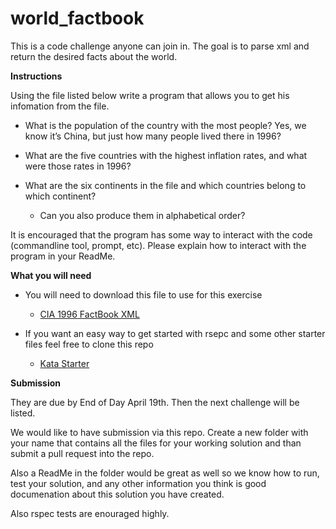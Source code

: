world_factbook
==============

This is a code challenge anyone can join in. The goal is to parse xml and return the desired facts about the world.

**Instructions**

Using the file listed below write a program that allows you to get his infomation from the file.

* What is the population of the country with the most people? Yes, we know it’s China, but just how many people lived there in 1996?

* What are the five countries with the highest inflation rates, and what were those rates in 1996?

* What are the six continents in the file and which countries belong to which continent?
  * Can you also produce them in alphabetical order?

It is encouraged that the program has some way to interact with the code (commandline tool, prompt, etc). Please explain how to interact with the program in your ReadMe.

**What you will need**

* You will need to download this file to use for this exercise
  * [CIA 1996 FactBook XML](http://rubylearning.com/data/cia-1996.zip)

* If you want an easy way to get started with rsepc and some other starter files feel free to clone this repo
  * [Kata Starter](http://github.com/abrahamoshel/kata_starter)

**Submission**

They are due by End of Day April 19th. Then the next challenge will be listed.

We would like to have submission via this repo. Create a new folder with your name that contains all the files for your working solution and than submit a pull request into the repo.

Also a ReadMe in the folder would be great as well so we know how to run, test your solution, and any other information you think is good documenation about this solution you have created.

Also rspec tests are enouraged highly.
